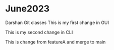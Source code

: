 # June2023
Darshan Git classes 
This is my first  change in GUI

This is my second change in CLI

This is change from featureA and merge to main
